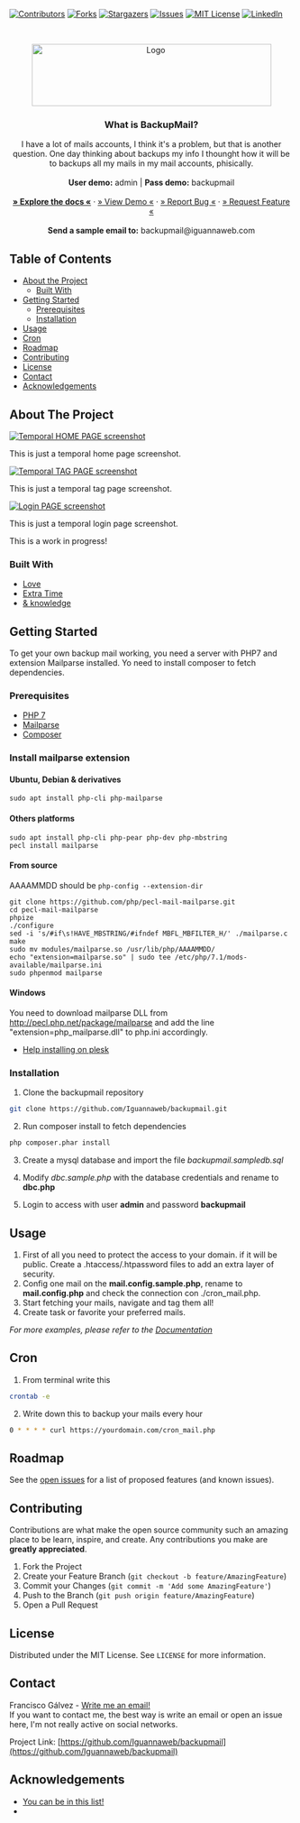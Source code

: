 <!-- PROJECT SHIELDS -->
<!--
*** I'm using markdown "reference style" links for readability.
*** Reference links are enclosed in brackets [ ] instead of parentheses ( ).
*** See the bottom of this document for the declaration of the reference variables
*** for contributors-url, forks-url, etc. This is an optional, concise syntax you may use.
*** https://www.markdownguide.org/basic-syntax/#reference-style-links
-->
[![Contributors][contributors-shield]][contributors-url]
[![Forks][forks-shield]][forks-url]
[![Stargazers][stars-shield]][stars-url]
[![Issues][issues-shield]][issues-url]
[![MIT License][license-shield]][license-url]
[![LinkedIn][linkedin-shield]][linkedin-url]




<!-- PROJECT LOGO -->
<br />
<p align="center">
  <a href="https://github.com/Iguannaweb/backupmail">
    <img src="/igw_template/assets/img/backupmail.png" alt="Logo" width="425" height="110">
  </a>

  <h3 align="center">What is BackupMail?</h3>

  <p align="center">
    I have a lot of mails accounts, I think it's a problem, but that is another question. One day thinking about backups my info I thounght how it will be to backups all my mails in my mail accounts, phisically.
    <br />
    <br />
    <strong>User demo:</strong> admin | <strong>Pass demo:</strong> backupmail
    <br />
    <br />
    <a href="#"><strong>&raquo; Explore the docs &laquo;</strong></a> 
    ·
    <a href="https://backupmail.iguannaweb.com/">&raquo; View Demo &laquo;</a>
    ·
    <a href="https://github.com/Iguannaweb/backupmail/issues">&raquo; Report Bug &laquo;</a>
    ·
    <a href="https://github.com/Iguannaweb/backupmail/issues">&raquo; Request Feature &laquo;</a>
    <br />
    <br />
    <strong>Send a sample email to:</strong> backupmail@iguannaweb.com
  </p>
</p>



<!-- TABLE OF CONTENTS -->
## Table of Contents

* [About the Project](#about-the-project)
  * [Built With](#built-with)
* [Getting Started](#getting-started)
  * [Prerequisites](#prerequisites)
  * [Installation](#installation)
* [Usage](#usage)
* [Cron](#cron)
* [Roadmap](#roadmap)
* [Contributing](#contributing)
* [License](#license)
* [Contact](#contact)
* [Acknowledgements](#acknowledgements)



<!-- ABOUT THE PROJECT -->
## About The Project

[![Temporal HOME PAGE screenshot][product-screenshot-1]](https://backupmail.iguannaweb.com/)

This is just a temporal home page screenshot.

[![Temporal TAG PAGE screenshot][product-screenshot-2]](https://backupmail.iguannaweb.com/)

This is just a temporal tag page screenshot.

[![Login PAGE screenshot][product-screenshot-3]](https://backupmail.iguannaweb.com/)

This is just a temporal login page screenshot.

This is a work in progress!


### Built With

* [Love](https://www.iguannaweb.com)
* [Extra Time](https://www.iguannaweb.com)
* [& knowledge](https://www.iguannaweb.com)



<!-- GETTING STARTED -->
## Getting Started

To get your own backup mail working, you need a server with PHP7 and extension Mailparse installed. Yo need to install composer to fetch dependencies.

### Prerequisites

* [PHP 7](https://www.php.net/downloads.php)
* [Mailparse](https://www.php.net/manual/en/book.mailparse.php)
* [Composer](https://getcomposer.org/doc/00-intro.md)

### Install mailparse extension

#### Ubuntu, Debian & derivatives
```
sudo apt install php-cli php-mailparse
```

#### Others platforms
```
sudo apt install php-cli php-pear php-dev php-mbstring
pecl install mailparse
```

#### From source

AAAAMMDD should be `php-config --extension-dir`
```
git clone https://github.com/php/pecl-mail-mailparse.git
cd pecl-mail-mailparse
phpize
./configure
sed -i 's/#if\s!HAVE_MBSTRING/#ifndef MBFL_MBFILTER_H/' ./mailparse.c
make
sudo mv modules/mailparse.so /usr/lib/php/AAAAMMDD/
echo "extension=mailparse.so" | sudo tee /etc/php/7.1/mods-available/mailparse.ini
sudo phpenmod mailparse
```

#### Windows
You need to download mailparse DLL from http://pecl.php.net/package/mailparse and add the line "extension=php_mailparse.dll" to php.ini accordingly.

- [Help installing on plesk](https://talk.plesk.com/threads/installing-the-php-extensions-mailparse-mbstring.352973/)


### Installation
 
1. Clone the backupmail repository
```sh
git clone https://github.com/Iguannaweb/backupmail.git
```
2. Run composer install to fetch dependencies
```sh
php composer.phar install
```
3. Create a mysql database and import the file _backupmail.sampledb.sql_

4. Modify _dbc.sample.php_ with the database credentials and rename to **dbc.php**

5. Login to access with user **admin** and password **backupmail**




<!-- USAGE EXAMPLES -->
## Usage

1. First of all you need to protect the access to your domain. if it will be public. Create a .htaccess/.htpassword files to add an extra layer of security. 
2. Config one mail on the **mail.config.sample.php**, rename to **mail.config.php** and check the connection con ./cron_mail.php.
3. Start fetching your mails, navigate and tag them all!
4. Create task or favorite your preferred mails.

_For more examples, please refer to the [Documentation](https://backupmail.iguannaweb.com?go=docs)_

<!-- CONFIG CRON -->
## Cron
1. From terminal write this
```sh
crontab -e
``` 
2. Write down this to backup your mails every hour
```sh
0 * * * * curl https://yourdomain.com/cron_mail.php
```

<!-- ROADMAP -->
## Roadmap

See the [open issues](https://github.com/Iguannaweb/backupmail/issues) for a list of proposed features (and known issues).



<!-- CONTRIBUTING -->
## Contributing

Contributions are what make the open source community such an amazing place to be learn, inspire, and create. Any contributions you make are **greatly appreciated**.

1. Fork the Project
2. Create your Feature Branch (`git checkout -b feature/AmazingFeature`)
3. Commit your Changes (`git commit -m 'Add some AmazingFeature'`)
4. Push to the Branch (`git push origin feature/AmazingFeature`)
5. Open a Pull Request



<!-- LICENSE -->
## License

Distributed under the MIT License. See `LICENSE` for more information.



<!-- CONTACT -->
## Contact

Francisco Gálvez - [Write me an email!](mailto:info@iguannaweb.com)  
If you want to contact me, the best way is write an email or open an issue here, I'm not really active on social networks.


Project Link: [https://github.com/Iguannaweb/backupmail](https://github.com/Iguannaweb/backupmail)


<!-- ACKNOWLEDGEMENTS -->
## Acknowledgements

* [You can be in this list!](https://github.com/Iguannaweb/backupmail/issues)
* [](...)



<!-- MARKDOWN LINKS & IMAGES -->
<!-- https://www.markdownguide.org/basic-syntax/#reference-style-links -->
[contributors-shield]: https://img.shields.io/github/contributors/iguannaweb/backupmail.svg?style=flat-square
[contributors-url]: https://github.com/Iguannaweb/backupmail/graphs/contributors
[forks-shield]: https://img.shields.io/github/forks/iguannaweb/backupmail.svg?style=flat-square
[forks-url]: https://github.com/Iguannaweb/backupmail/network/members
[stars-shield]: https://img.shields.io/github/stars/iguannaweb/backupmail.svg?style=flat-square
[stars-url]: https://github.com/Iguannaweb/backupmail/stargazers
[issues-shield]: https://img.shields.io/github/issues/iguannaweb/backupmail.svg?style=flat-square
[issues-url]: https://github.com/Iguannaweb/backupmail/issues
[license-shield]: https://img.shields.io/github/license/iguannaweb/backupmail.svg?style=flat-square
[license-url]: https://github.com/Iguannaweb/backupmail/blob/master/LICENSE.txt
[linkedin-shield]: https://img.shields.io/badge/-LinkedIn-black.svg?style=flat-square&logo=linkedin&colorB=555
[linkedin-url]: https://www.linkedin.com/in/crishnakh
[product-screenshot-1]: igw_template/images/screenshot1.png
[product-screenshot-2]: igw_template/images/screenshot2.png
[product-screenshot-3]: igw_template/images/screenshot3.png

